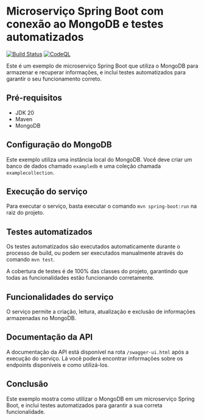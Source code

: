 # Microserviço Spring Boot com conexão ao MongoDB e testes automatizados

[![Build Status](https://github.com/gabriellhuver/spring-boot-mongodb-example/actions/workflows/maven.yml/badge.svg)](https://github.com/gabriellhuver/spring-boot-mongodb-example/actions/workflows/maven.yml)
[![CodeQL](https://github.com/gabriellhuver/spring-boot-mongodb-example/actions/workflows/codeql.yml/badge.svg)](https://github.com/gabriellhuver/spring-boot-mongodb-example/actions/workflows/codeql.yml)

Este é um exemplo de microserviço Spring Boot que utiliza o MongoDB para armazenar e recuperar informações, e inclui testes automatizados para garantir o seu funcionamento correto.

## Pré-requisitos

- JDK 20
- Maven
- MongoDB

## Configuração do MongoDB

Este exemplo utiliza uma instância local do MongoDB. Você deve criar um banco de dados chamado `exampledb` e uma coleção chamada `examplecollection`.

## Execução do serviço

Para executar o serviço, basta executar o comando `mvn spring-boot:run` na raiz do projeto.

## Testes automatizados

Os testes automatizados são executados automaticamente durante o processo de build, ou podem ser executados manualmente através do comando `mvn test`.

A cobertura de testes é de 100% das classes do projeto, garantindo que todas as funcionalidades estão funcionando corretamente.

## Funcionalidades do serviço

O serviço permite a criação, leitura, atualização e exclusão de informações armazenadas no MongoDB.

## Documentação da API

A documentação da API está disponível na rota `/swagger-ui.html` após a execução do serviço. Lá você poderá encontrar informações sobre os endpoints disponíveis e como utilizá-los.

## Conclusão

Este exemplo mostra como utilizar o MongoDB em um microserviço Spring Boot, e inclui testes automatizados para garantir a sua correta funcionalidade.
